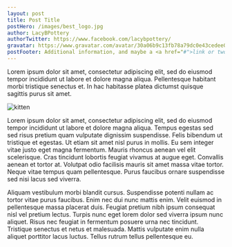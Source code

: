 ```yaml
---
layout: post
title: Post Title
postHero: /images/best_logo.jpg
author: LacyBPottery
authorTwitter: https://www.facebook.com/lacybpottery/
gravatar: https://www.gravatar.com/avatar/30a06b9c13fb78a79dc0e43cedee0dbf?s=80
postFooter: Additional information, and maybe a <a href="#">link or two</a>
---
```


Lorem ipsum dolor sit amet, consectetur adipiscing elit, sed do eiusmod tempor incididunt ut labore et dolore magna aliqua. Pellentesque habitant morbi tristique senectus et. In hac habitasse platea dictumst quisque sagittis purus sit amet.

<img class="pull-left" src="http://placekitten.com/g/400/200"
     alt="kitten">

Lorem ipsum dolor sit amet, consectetur adipiscing elit, sed do eiusmod tempor incididunt ut labore et dolore magna aliqua. Tempus egestas sed sed risus pretium quam vulputate dignissim suspendisse. Felis bibendum ut tristique et egestas. Ut etiam sit amet nisl purus in mollis. Eu sem integer vitae justo eget magna fermentum. Mauris rhoncus aenean vel elit scelerisque. Cras tincidunt lobortis feugiat vivamus at augue eget. Convallis aenean et tortor at. Volutpat odio facilisis mauris sit amet massa vitae tortor. Neque vitae tempus quam pellentesque. Purus faucibus ornare suspendisse sed nisi lacus sed viverra.

Aliquam vestibulum morbi blandit cursus. Suspendisse potenti nullam ac tortor vitae purus faucibus. Enim nec dui nunc mattis enim. Velit euismod in pellentesque massa placerat duis. Feugiat pretium nibh ipsum consequat nisl vel pretium lectus. Turpis nunc eget lorem dolor sed viverra ipsum nunc aliquet. Risus nec feugiat in fermentum posuere urna nec tincidunt. Tristique senectus et netus et malesuada. Mattis vulputate enim nulla aliquet porttitor lacus luctus. Tellus rutrum tellus pellentesque eu.
